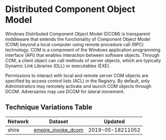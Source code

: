 # Distributed Component Object Model

Windows Distributed Component Object Model (DCOM) is transparent middleware that extends the functionality of Component Object Model (COM) beyond a local computer using remote procedure call (RPC) technology. COM is a component of the Windows application programming interface (API) that enables interaction between software objects. Through COM, a client object can call methods of server objects, which are typically Dynamic Link Libraries (DLL) or executables (EXE).

Permissions to interact with local and remote server COM objects are specified by access control lists (ACL) in the Registry. By default, only Administrators may remotely activate and launch COM objects through DCOM. Adversaries may use DCOM for lateral movement.

## Technique Variations Table

| Network | Dataset | Updated |
| ------- | --------- | ------- |
| shire | [empire_invoke_dcom](./empire_invoke_dcom.md) | 2019-05-18211052 |